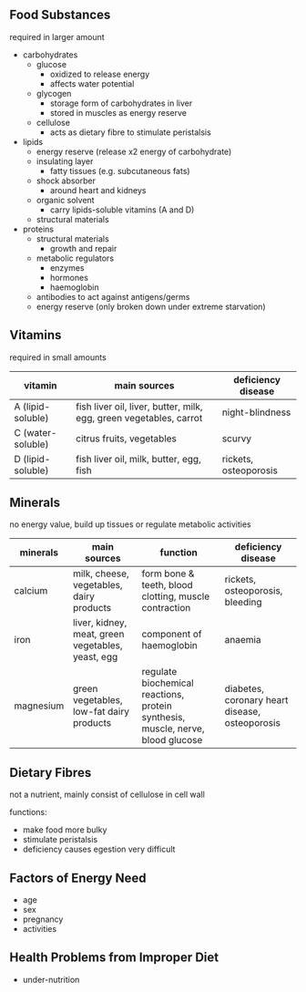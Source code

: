 ## Food Substances
required in larger amount

- carbohydrates
	- glucose
		- oxidized to release energy
		- affects water potential
	- glycogen
		- storage form of carbohydrates in liver
		- stored in muscles as energy reserve
	- cellulose
		- acts as dietary fibre to stimulate peristalsis
- lipids
	- energy reserve (release x2 energy of carbohydrate)
	- insulating layer
		- fatty tissues (e.g. subcutaneous fats)
	- shock absorber
		- around heart and kidneys
	- organic solvent
		- carry lipids-soluble vitamins (A and D)
	- structural materials
- proteins
	- structural materials
		- growth and repair
	- metabolic regulators
		- enzymes
		- hormones
		- haemoglobin
	- antibodies to act against antigens/germs
	- energy reserve (only broken down under extreme starvation)

## Vitamins
required in small amounts

vitamin | main sources | deficiency disease
--- | --- | ---
A (lipid-soluble) | fish liver oil, liver, butter, milk, egg, green vegetables, carrot | night-blindness
C (water-soluble) | citrus fruits, vegetables | scurvy
D (lipid-soluble) | fish liver oil, milk, butter, egg, fish | rickets, osteoporosis

## Minerals
no energy value, build up tissues or regulate metabolic activities

minerals | main sources | function | deficiency disease
--- | --- | --- | ---
calcium | milk, cheese, vegetables, dairy products | form bone & teeth, blood clotting, muscle contraction | rickets, osteoporosis, bleeding
iron | liver, kidney, meat, green vegetables, yeast, egg | component of haemoglobin | anaemia
magnesium | green vegetables, low-fat dairy products | regulate biochemical reactions, protein synthesis, muscle, nerve, blood glucose | diabetes, coronary heart disease, osteoporosis

## Dietary Fibres
not a nutrient, mainly consist of cellulose in cell wall

functions:
- make food more bulky
- stimulate peristalsis
- deficiency causes egestion very difficult

## Factors of Energy Need
- age
- sex
- pregnancy
- activities

## Health Problems from Improper Diet
- under-nutrition
